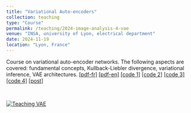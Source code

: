 ```yaml
---
title: "Variational Auto-encoders"
collection: teaching
type: "Course"
permalink: /teaching/2024-image-analysis-4-vae
venue: "INSA, university of Lyon, electrical department"
date: 2024-11-19
location: "Lyon, France"
---
```


Course on variational auto-encoder networks. The following aspects are covered: fundamental concepts, Kullback-Liebler divergence, variational inference, VAE architectures.
[[pdf-fr]](https://olivier-bernard-creatis.github.io//files//teaching_vae_2024_fr.html) [[pdf-en]](https://olivier-bernard-creatis.github.io//files//teaching_vae_2024_en.html) [[code 1]](https://olivier-bernard-creatis.github.io//files//1-pytorch-ae-mnist.ipynb) [[code 2]](https://olivier-bernard-creatis.github.io//files//2-pytorch-vae-mnist.ipynb) [[code 3]](https://olivier-bernard-creatis.github.io//files//3-monai-vae-mnist.ipynb) [[code 4]](https://olivier-bernard-creatis.github.io//files//4-monai-vqvae-mnist.ipynb) [[post]](https://creatis-myriad.github.io/tutorials/2022-09-12-tutorial-vae.html)

<br>

[![Teaching VAE](https://olivier-bernard-creatis.github.io//images//teaching_vae_2023.png)](https://olivier-bernard-creatis.github.io//files//teaching_vae_2024_en.html)




